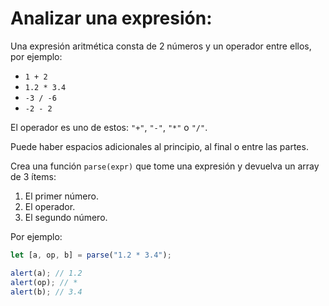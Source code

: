 # Analizar una expresión:

Una expresión aritmética consta de 2 números y un operador entre ellos, por ejemplo:

- `1 + 2`
- `1.2 * 3.4`
- `-3 / -6`
- `-2 - 2`

El operador es uno de estos: `"+"`, `"-"`, `"*"` o `"/"`.

Puede haber espacios adicionales al principio, al final o entre las partes.

Crea una función `parse(expr)` que tome una expresión y devuelva un array de 3 ítems:

1. El primer número.
2. El operador.
3. El segundo número.

Por ejemplo:

```js
let [a, op, b] = parse("1.2 * 3.4");

alert(a); // 1.2
alert(op); // *
alert(b); // 3.4
```
